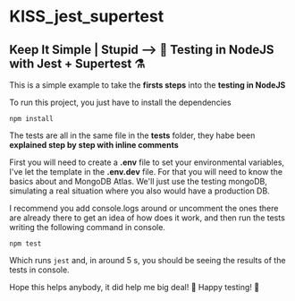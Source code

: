 # KISS_jest_supertest

## Keep It Simple | Stupid --> 🧪 Testing in NodeJS with Jest + Supertest ⚗️

This is a simple example to take the **firsts steps** into the **testing in NodeJS**

To run this project, you just have to install the dependencies

`npm install`

The tests are all in the same file in the **tests** folder, they habe been **explained step by step with inline comments**

First you will need to create a **.env** file to set your environmental variables, I've let the template in the **.env.dev** file. For that you will need to know the basics about and MongoDB Atlas. We'll just use the testing mongoDB, simulating a real situation where you also would have a production DB.

I recommend you add console.logs around or uncomment the ones there are already there to get an idea of how does it work, and then run the tests writing the following command in console.

`npm test`

Which runs `jest` and, in around 5 s, you should be seeing the results of the tests in console.

Hope this helps anybody, it did help me big deal! 🚀 Happy testing! 🧪
